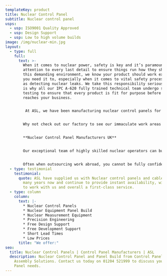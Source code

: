 ```yaml
---
templateKey: product
title: Nuclear Control Panel
subtitle: Nuclear control panel
usps:
  - usp: ISO9001 Quality Approved
  - usp: Design Support
  - usp: Low to high volume builds
image: /img/nuclear-min.jpg
layout:
  - type: full
    full:
      text: >-
        When it comes to nuclear power, safety is key and it’s paramount to pay
        attention to every last detail to ensure things run how they should. In
        this demanding environment, we know your product should work exactly how
        you need it to, especially when it comes to vital safety processes such
        as detecting nuclear leaks. We take this responsibility seriously, which
        is why all our IPC A-620 fully trained technical team undergo strict
        testing to ensure that every product is fit for purpose before it
        reaches your business. 


         At ASL, we have been manufacturing nuclear control panels for over 20 years and specialise in working closely with businesses to ensure we build your panel to your exact requirements. As a UK based manufacturer, we’ll be around when you need us and if you have any queries, we will be on hand to help you get these resolved. We pride ourselves on offering quotes on flexible volumes of orders, with a fast turnaround and at a competitive price. 


        Why not check out our factory to see our immaculate work areas and seamless processes? 


        **Nuclear Control Panel Manufacturers UK**


        Our exceptional team of highly skilled nuclear operators can build even the most complex of control panels to meet your unique specifications. Whether you need a single control panel or a fully distributed control system, we offer 100% free design, development and technical support to get you where you need to be. 


        Often when outsourcing work abroad, you cannot be fully confident that you will be getting the standard of quality that you need. At ASL, we’re committed to only manufacturing the best products, giving you the guarantee you need to proceed with confidence.
  - type: testimonial
    testimonial:
      quote: ASL have supplied us with Nuclear control panels and cable assemblies for
        many years now and continue to provide instant availability, willingness
        to work with us and overall a first-class service.
  - type: column
    column:
      text: |-
        * Nuclear Control Panels
        * Nuclear Equipment Panel Build
        * Nuclear Measurement Equipment
        * Precision Engineering
        * Free Design Support
        * Free Development Support
        * Short Lead Times
        * Low Prices
      title: "We offer:"
seo:
  title: Nuclear Control Panels | Control Panel Manufacturers | ASL
  description: Nuclear Control Panel and Panel Build from Control Panel Experts
    Assembly Solutions. Contact us today on 01204 521999 to discuss your Nuclear
    Panel needs.
---
```

